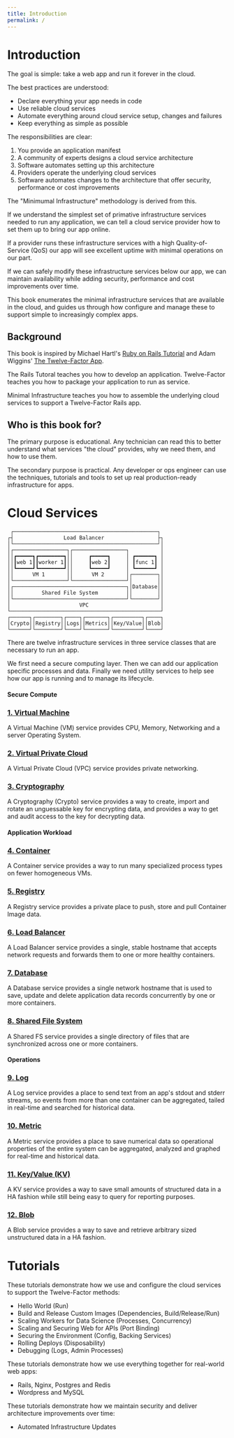 ```yaml
---
title: Introduction
permalink: /
---
```


# Introduction

The goal is simple: take a web app and run it forever in the cloud.

The best practices are understood:

* Declare everything your app needs in code
* Use reliable cloud services
* Automate everything around cloud service setup, changes and failures
* Keep everything as simple as possible

The responsibilities are clear:

1. You provide an application manifest
2. A community of experts designs a cloud service architecture
4. Software automates setting up this architecture
3. Providers operate the underlying cloud services
4. Software automates changes to the architecture that offer security, performance or cost improvements

The "Minimumal Infrastructure" methodology is derived from this.

If we understand the simplest set of primative infrastructure services needed to run any application, we can tell a cloud service provider how to set them up to bring our app online.

If a provider runs these infrastructure services with a high Quality-of-Service (QoS) our app will see excellent uptime with minimal operations on our part.

If we can safely modify these infrastructure services below our app, we can maintain availability while adding security, performance and cost improvements over time.

This book enumerates the minimal infrastructure services that are available in the cloud, and guides us through how configure and manage these to support simple to increasingly complex apps.

## Background

This book is inspired by Michael Hartl's [Ruby on Rails Tutorial](https://www.railstutorial.org/) and Adam Wiggins' [The Twelve-Factor App](https://12factor.net/).

The Rails Tutoral teaches you how to develop an application. Twelve-Factor teaches you how to package your application to run as service.

Minimal Infrastructure teaches you how to assemble the underlying cloud services to support a Twelve-Factor Rails app.

## Who is this book for?

The primary purpose is educational. Any technician can read this to better understand what services "the cloud" provides, why we need them, and how to use them.

The secondary purpose is practical. Any developer or ops engineer can use the techniques, tutorials and tools to set up real production-ready infrastructure for apps.

# Cloud Services

```ascii
 ┌──────────────────────────────────────────────┐ 
┌┤                Load Balancer                 ├┐
│└──────────────────────────────────────────────┘│
│┌─────────────────┐┌─────────────────┐          │
││┏━━━━━┓┏━━━━━━━━┓││     ┏━━━━━┓     │ ┏━━━━━━┓ │
││┃web 1┃┃worker 1┃││     ┃web 2┃     │ ┃func 1┃ │
││┗━━━━━┛┗━━━━━━━━┛││     ┗━━━━━┛     │ ┗━━━━━━┛ │
││      VM 1       ││      VM 2       │┌────────┐│
│└─────────────────┘└─────────────────┘│        ││
│┌────────────────────────────────────┐│Database││
││         Shared File System         ││        ││
│└────────────────────────────────────┘└────────┘│
│                      VPC                       │
└────────────────────────────────────────────────┘
┌──────┐┌────────┐┌────┐┌───────┐┌─────────┐┌────┐
│Crypto││Registry││Logs││Metrics││Key/Value││Blob│
└──────┘└────────┘└────┘└───────┘└─────────┘└────┘
```

There are twelve infrastructure services in three service classes that are necessary to run an app.

We first need a secure computing layer. Then we can add our application specific processes and data. Finally we need utility services to help see how our app is running and to manage its lifecycle.

#### Secure Compute

### [1. Virtual Machine](/vm)

A Virtual Machine (VM) service provides CPU, Memory, Networking and a server Operating System.

### [2. Virtual Private Cloud](/vpc)

A Virtual Private Cloud (VPC) service provides private networking.

### [3. Cryptography](/crypto)

A Cryptography (Crypto) service provides a way to create, import and rotate an unguessable key for encrypting data, and provides a way to get and audit access to the key for decrypting data.

#### Application Workload

### [4. Container](/container)

A Container service provides a way to run many specialized process types on fewer homogeneous VMs.

### [5. Registry](/registry)

A Registry service provides a private place to push, store and pull Container Image data.

### [6. Load Balancer](/load-balancer)

A Load Balancer service provides a single, stable hostname that accepts network requests and forwards them to one or more healthy containers.

### [7. Database](/database)

A Database service provides a single network hostname that is used to save, update and delete application data records concurrently by one or more containers.

### [8. Shared File System](/shared-fs)

A Shared FS service provides a single directory of files that are synchronized across one or more containers.

#### Operations

### [9. Log](/log)

A Log service provides a place to send text from an app's stdout and stderr streams, so events from more than one container can be aggregated, tailed in real-time and searched for historical data.

### [10. Metric](/metric)

A Metric service provides a place to save numerical data so operational properties of the entire system can be aggregated, analyzed and graphed for real-time and historical data.

### [11. Key/Value (KV)](/kv)

A KV service provides a way to save small amounts of structured data in a HA fashion while still being easy to query for reporting purposes.

### [12. Blob](/blob)

A Blob service provides a way to save and retrieve arbitrary sized unstructured data in a HA fashion.

# Tutorials

These tutorials demonstrate how we use and configure the cloud services to support the Twelve-Factor methods:

* Hello World (Run)
* Build and Release Custom Images (Dependencies, Build/Release/Run)
* Scaling Workers for Data Science (Processes, Concurrency)
* Scaling and Securing Web for APIs (Port Binding)
* Securing the Environment (Config, Backing Services)
* Rolling Deploys (Disposability)
* Debugging (Logs, Admin Processes)

These tutorials demonstrate how we use everything together for real-world web apps:

* Rails, Nginx, Postgres and Redis
* Wordpress and MySQL

These tutorials demonstrate how we maintain security and deliver architecture improvements over time:

* Automated Infrastructure Updates